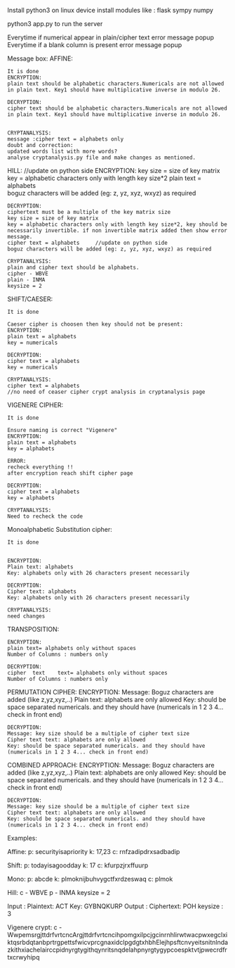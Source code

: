 Install python3 on linux device
install modules like :
flask
sympy
numpy

python3 app.py to run the server


Everytime if numerical appear in plain/cipher text error message popup
Everytime if a blank column is present error message popup

Message box: 
AFFINE:

	It is done
	ENCRYPTION:
	plain text should be alphabetic characters.Numericals are not allowed in plain text. Key1 should have multiplicative inverse in modulo 26.

	DECRYPTION:
	cipher text should be alphabetic characters.Numericals are not allowed in plain text. Key1 should have multiplicative inverse in modulo 26.

	
	CRYPTANALYSIS:
	message :cipher text = alphabets only 
	doubt and correction:
	updated words list with more words?
	analyse cryptanalysis.py file and make changes as mentioned.
	
	
HILL:
	//update on python side
	ENCRYPTION:
	key size = size of key matrix
	key = alphabetic characters only with length key size*2
	plain text = alphabets 							
	boguz characters will be added (eg: z, yz, xyz, wxyz) as required
	
	DECRYPTION:
	ciphertext must be a multiple of the key matrix size
	key size = size of key matrix
	key = alphabetic characters only with length key size*2, key should be necessarily invertible. if non invertible matrix added then show error message.
	cipher text = alphabets     //update on python side
	boguz characters will be added (eg: z, yz, xyz, wxyz) as required
	
	CRYPTANALYSIS:
	plain and cipher text should be alphabets.
	cipher - WBVE
	plain - INMA
	keysize = 2
	
SHIFT/CAESER:

	It is done
	
	Caeser cipher is choosen then key should not be present:
	ENCRYPTION:
	plain text = alphabets 
	key = numericals
	
	DECRYPTION:
	cipher text = alphabets 
	key = numericals
	
	CRYPTANALYSIS:
	cipher text = alphabets
	//no need of ceaser cipher crypt analysis in cryptanalysis page

VIGENERE CIPHER:

	It is done
	
	Ensure naming is correct "Vigenere"
	ENCRYPTION:
	plain text = alphabets
	key = alphabets
	
	ERROR:
	recheck everything !!
	after encryption reach shift cipher page
	
	DECRYPTION:
	cipher text = alphabets
	key = alphabets
	
	CRYPTANALYSIS:
	Need to recheck the code

Monoalphabetic Substitution cipher:
	
	It is done
	
	
	ENCRYPTION:
	Plain text: alphabets
	Key: alphabets only with 26 characters present necessarily 
	
	DECRYPTION:
	Cipher text: alphabets
	Key: alphabets only with 26 characters present necessarily 
	
	CRYPTANALYSIS:
	need changes


TRANSPOSITION:
	
	ENCRYPTION:
	plain text= alphabets only without spaces
	Number of Columns : numbers only
	
	DECRYPTION:
	cipher  text    text= alphabets only without spaces
	Number of Columns : numbers only
	
   PERMUTATION CIPHER:
   	ENCRYPTION:
   	Message: Boguz characters are added (like z,yz,xyz,..)
   	Plain text: alphabets are only allowed
	Key: should be space separated numericals. and they should have (numericals in 1 2 3 4... check in front end)
	
	DECRYPTION:
	Message: key size should be a multiple of cipher text size
	Cipher text text: alphabets are only allowed
	Key: should be space separated numericals. and they should have (numericals in 1 2 3 4... check in front end)
	
   COMBINED APPROACH:
   	ENCRYPTION: 
   	Message: Boguz characters are added (like z,yz,xyz,..)
   	Plain text: alphabets are only allowed
	Key: should be space separated numericals. and they should have (numericals in 1 2 3 4... check in front end)
	
	DECRYPTION:
	Message: key size should be a multiple of cipher text size
	Cipher text text: alphabets are only allowed
	Key: should be space separated numericals. and they should have (numericals in 1 2 3 4... check in front end)
	
	
Examples:

Affine:
p:    securityisapriority
k:    17,23
c:    rnfzadipdrxsadbadip

Shift:
p:    todayisagoodday
k:    17
c:    kfurpzjrxffuurp

Mono:
p: abcde
k: plmoknijbuhvygctfxrdzeswaq
c: plmok


Hill:
c - WBVE
p - INMA
keysize = 2


Input  : Plaintext: ACT
Key: GYBNQKURP
Output : Ciphertext: POH
keysize : 3


Vigenere crypt:
c - WwpemsrgjttdrfvrtcncArgjttdrfvrtcncihpomgxilpcjgcinrnhlirwtwacpwxegclxiktqsrbdqtanbprtrgpettsfwicvprcgnaxidclpgdgtxhbhElejhpsftcnvyeitsnitnlndazkithxiachelairccpidnyrgtygithqynritsnqdelahpnyrgtygypcoespktvtjpwecrdfrtxcrwyhipq
		
	

	
		

   

